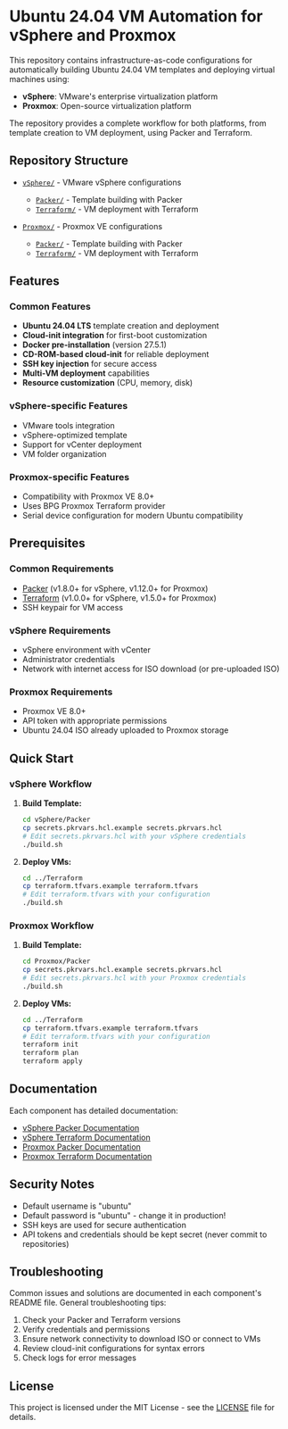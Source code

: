 # Ubuntu 24.04 VM Automation for vSphere and Proxmox

This repository contains infrastructure-as-code configurations for automatically building Ubuntu 24.04 VM templates and deploying virtual machines using:

- **vSphere**: VMware's enterprise virtualization platform
- **Proxmox**: Open-source virtualization platform

The repository provides a complete workflow for both platforms, from template creation to VM deployment, using Packer and Terraform.

## Repository Structure

- [`vSphere/`](./vSphere) - VMware vSphere configurations
  - [`Packer/`](./vSphere/Packer) - Template building with Packer
  - [`Terraform/`](./vSphere/Terraform) - VM deployment with Terraform

- [`Proxmox/`](./Proxmox) - Proxmox VE configurations
  - [`Packer/`](./Proxmox/Packer) - Template building with Packer
  - [`Terraform/`](./Proxmox/Terraform) - VM deployment with Terraform

## Features

### Common Features

- **Ubuntu 24.04 LTS** template creation and deployment
- **Cloud-init integration** for first-boot customization
- **Docker pre-installation** (version 27.5.1)
- **CD-ROM-based cloud-init** for reliable deployment
- **SSH key injection** for secure access
- **Multi-VM deployment** capabilities
- **Resource customization** (CPU, memory, disk)

### vSphere-specific Features

- VMware tools integration
- vSphere-optimized template
- Support for vCenter deployment
- VM folder organization

### Proxmox-specific Features

- Compatibility with Proxmox VE 8.0+
- Uses BPG Proxmox Terraform provider
- Serial device configuration for modern Ubuntu compatibility

## Prerequisites

### Common Requirements

- [Packer](https://www.packer.io/downloads) (v1.8.0+ for vSphere, v1.12.0+ for Proxmox)
- [Terraform](https://www.terraform.io/downloads) (v1.0.0+ for vSphere, v1.5.0+ for Proxmox)
- SSH keypair for VM access

### vSphere Requirements

- vSphere environment with vCenter
- Administrator credentials
- Network with internet access for ISO download (or pre-uploaded ISO)

### Proxmox Requirements

- Proxmox VE 8.0+
- API token with appropriate permissions
- Ubuntu 24.04 ISO already uploaded to Proxmox storage

## Quick Start

### vSphere Workflow

1. **Build Template:**
   ```bash
   cd vSphere/Packer
   cp secrets.pkrvars.hcl.example secrets.pkrvars.hcl
   # Edit secrets.pkrvars.hcl with your vSphere credentials
   ./build.sh
   ```

2. **Deploy VMs:**
   ```bash
   cd ../Terraform
   cp terraform.tfvars.example terraform.tfvars
   # Edit terraform.tfvars with your configuration
   ./build.sh
   ```

### Proxmox Workflow

1. **Build Template:**
   ```bash
   cd Proxmox/Packer
   cp secrets.pkrvars.hcl.example secrets.pkrvars.hcl
   # Edit secrets.pkrvars.hcl with your Proxmox credentials
   ./build.sh
   ```

2. **Deploy VMs:**
   ```bash
   cd ../Terraform
   cp terraform.tfvars.example terraform.tfvars
   # Edit terraform.tfvars with your configuration
   terraform init
   terraform plan
   terraform apply
   ```

## Documentation

Each component has detailed documentation:

- [vSphere Packer Documentation](./vSphere/Packer/README.md)
- [vSphere Terraform Documentation](./vSphere/Terraform/README.md)
- [Proxmox Packer Documentation](./Proxmox/Packer/README.md)
- [Proxmox Terraform Documentation](./Proxmox/Terraform/README.md)

## Security Notes

- Default username is "ubuntu"
- Default password is "ubuntu" - change it in production!
- SSH keys are used for secure authentication
- API tokens and credentials should be kept secret (never commit to repositories)

## Troubleshooting

Common issues and solutions are documented in each component's README file. General troubleshooting tips:

1. Check your Packer and Terraform versions
2. Verify credentials and permissions
3. Ensure network connectivity to download ISO or connect to VMs
4. Review cloud-init configurations for syntax errors
5. Check logs for error messages

## License

This project is licensed under the MIT License - see the [LICENSE](./LICENSE) file for details.
